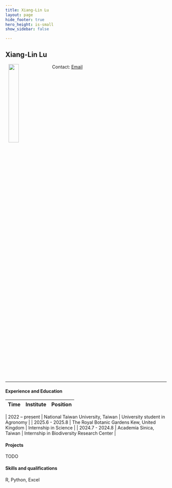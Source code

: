 ```yaml
---
title: Xiang-Lin Lu
layout: page
hide_footer: true
hero_height: is-small
show_sidebar: false

---
```


## Xiang-Lin Lu
<img src="{{site.url}}/img/xiang_lin_lu.jpg" align="left" hspace="10" width="25%">

Contact:
<i class="fas fa-at"></i> [Email](mailto:b11601013@ntu.edu.tw)  

<!--
<i class="fab fa-github"></i> [Github]()  
<i class="fab fa-linkedin"></i> [LinkedIn]()
<i class="fab fa-google"></i> [Google Scholar]()  
-->

<br clear="all">
<hr class="solid">

#### Experience and Education

| Time                     | Institute                                            | Position                                                                 |
|--------------------------|------------------------------------------------------|----------------------------------------------|

| 2022 – present           | National Taiwan University, Taiwan                   | University student in Agronomy               |
| 2025.6 - 2025.8          | The Royal Botanic Gardens Kew, United Kingdom        | Internship in Science                        |
| 2024.7 - 2024.8          | Academia Sinica, Taiwan                              | Internship in Biodiversity Research Center   |

#### Projects

TODO

#### Skills and qualifications

R, Python, Excel

